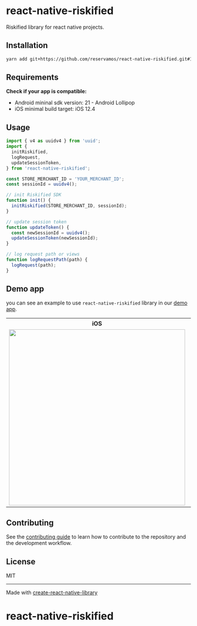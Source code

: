 # react-native-riskified

Riskified library for react native projects.

## Installation

```sh
yarn add git+https://github.com/reservamos/react-native-riskified.git#1.1.1
```

## Requirements

**Check if your app is compatible:**

- Android mininal sdk version: 21 - Android Lollipop
- iOS minimal build target: iOS 12.4

## Usage

```js
import { v4 as uuidv4 } from 'uuid';
import {
  initRiskified,
  logRequest,
  updateSessionToken,
} from 'react-native-riskified';

const STORE_MERCHANT_ID = 'YOUR_MERCHANT_ID';
const sessionId = uuidv4();

// init Riskified SDK
function init() {
  initRiskified(STORE_MERCHANT_ID, sessionId);
}

// update session token
function updateToken() {
  const newSessionId = uuidv4();
  updateSessionToken(newSessionId);
}

// log request path or views
function logRequestPath(path) {
  logRequest(path);
}
```

## Demo app

you can see an example to use `react-native-riskified` library in our [demo app](https://github.com/reservamos/react-native-riskified/tree/main/example).

<table>
  <tr>
    <th>iOS</th>
    <th>Android</th>
  </tr>
  <tr>
    <td><img src="https://user-images.githubusercontent.com/11278416/203370239-d0db54e7-b574-4e37-bdf4-77eb8a2b5f29.png" height=480 /></td>
    <td><img src="https://user-images.githubusercontent.com/11278416/203370473-875e4068-6fd0-4898-8ed5-7aef2cabee81.png" height=480 /></td>
  </tr>
</table>

## Contributing

See the [contributing guide](CONTRIBUTING.md) to learn how to contribute to the repository and the development workflow.

## License

MIT

---

Made with [create-react-native-library](https://github.com/callstack/react-native-builder-bob)
# react-native-riskified
